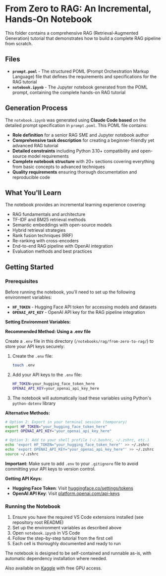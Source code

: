 # From Zero to RAG: An Incremental, Hands-On Notebook

This folder contains a comprehensive RAG (Retrieval-Augmented Generation) tutorial that demonstrates how to build a complete RAG pipeline from scratch.

## Files

- **`prompt.poml`** - The structured POML (Prompt Orchestration Markup Language) file that defines the requirements and specifications for the RAG tutorial
- **`notebook.ipynb`** - The Jupyter notebook generated from the POML prompt, containing the complete hands-on RAG tutorial

## Generation Process

The `notebook.ipynb` was generated using **Claude Code based** on the detailed prompt specification in `prompt.poml`. This POML file contains:

- **Role definition** for a senior RAG SME and Jupyter notebook author
- **Comprehensive task description** for creating a beginner-friendly yet advanced RAG tutorial
- **Detailed constraints** including Python 3.10+ compatibility and open-source model requirements
- **Complete notebook structure** with 20+ sections covering everything from basic concepts to advanced techniques
- **Quality requirements** ensuring thorough documentation and reproducible code

## What You'll Learn

The notebook provides an incremental learning experience covering:

- RAG fundamentals and architecture
- TF-IDF and BM25 retrieval methods
- Semantic embeddings with open-source models
- Hybrid retrieval strategies
- Rank fusion techniques (RRF)
- Re-ranking with cross-encoders
- End-to-end RAG pipeline with OpenAI integration
- Evaluation methods and best practices

## Getting Started

### Prerequisites

Before running the notebook, you'll need to set up the following environment variables:

- **`HF_TOKEN`** - Hugging Face API token for accessing models and datasets
- **`OPENAI_API_KEY`** - OpenAI API key for the RAG pipeline integration

**Setting Environment Variables:**

**Recommended Method: Using a .env file**

Create a `.env` file in this directory (`/notebooks/rag/from-zero-to-rag/`) to store your API keys securely:

1. Create the `.env` file:
   ```bash
   touch .env
   ```

2. Add your API keys to the `.env` file:
   ```bash
   HF_TOKEN=your_hugging_face_token_here
   OPENAI_API_KEY=your_openai_api_key_here
   ```

3. The notebook will automatically load these variables using Python's `python-dotenv` library

**Alternative Methods:**

```bash
# Option 2: Export in your terminal session (temporary)
export HF_TOKEN="your_hugging_face_token_here"
export OPENAI_API_KEY="your_openai_api_key_here"

# Option 3: Add to your shell profile (~/.bashrc, ~/.zshrc, etc.)
echo 'export HF_TOKEN="your_hugging_face_token_here"' >> ~/.zshrc
echo 'export OPENAI_API_KEY="your_openai_api_key_here"' >> ~/.zshrc
source ~/.zshrc
```

**Important:** Make sure to add `.env` to your `.gitignore` file to avoid committing your API keys to version control.

**Getting API Keys:**
- **Hugging Face Token**: Visit [huggingface.co/settings/tokens](https://huggingface.co/settings/tokens)
- **OpenAI API Key**: Visit [platform.openai.com/api-keys](https://platform.openai.com/api-keys)

### Running the Notebook

1. Ensure you have the required VS Code extensions installed (see repository root README)
2. Set up the environment variables as described above
3. Open `notebook.ipynb` in VS Code
4. Follow the step-by-step tutorial from the first cell
5. Each cell is thoroughly documented and ready to run

The notebook is designed to be self-contained and runnable as-is, with automatic dependency installation where needed.

Also available on [Kaggle](https://www.kaggle.com/code/gabe4ai/notebook) with free GPU access.